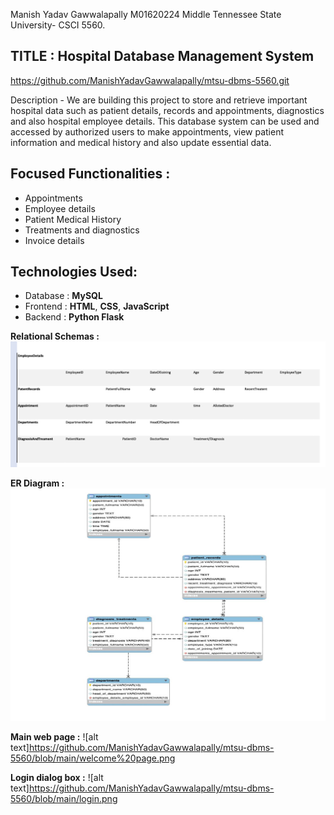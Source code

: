 Manish Yadav Gawwalapally
M01620224
Middle Tennessee State University- CSCI 5560.
## TITLE : Hospital Database Management System

https://github.com/ManishYadavGawwalapally/mtsu-dbms-5560.git

Description -
We are building this project to store and retrieve important hospital data such as patient details, records and appointments, diagnostics and also hospital employee details. This database system can be used and accessed by authorized users to make appointments, view patient information and medical history and also update essential data.

## Focused Functionalities :
- Appointments
- Employee details
- Patient Medical History
- Treatments and diagnostics
- Invoice details


## Technologies Used:
- Database : **MySQL** 
- Frontend : **HTML**, **CSS**, **JavaScript**
- Backend : **Python Flask**

<b>Relational Schemas :</b>
![alt text](https://github.com/ManishYadavGawwalapally/mtsu-dbms-5560/blob/main/db%20schema.png)

<b>ER Diagram :</b>
![alt text](https://github.com/ManishYadavGawwalapally/mtsu-dbms-5560/blob/main/er.png)


<b>Main web page :</b>
![alt text]https://github.com/ManishYadavGawwalapally/mtsu-dbms-5560/blob/main/welcome%20page.png

<b>Login dialog box :</b>
![alt text]https://github.com/ManishYadavGawwalapally/mtsu-dbms-5560/blob/main/login.png


